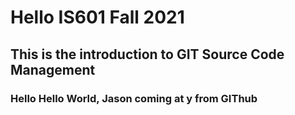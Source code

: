 # Hello IS601 Fall 2021
## This is the introduction to GIT Source Code Management
### Hello Hello World, Jason coming at y from GIThub

